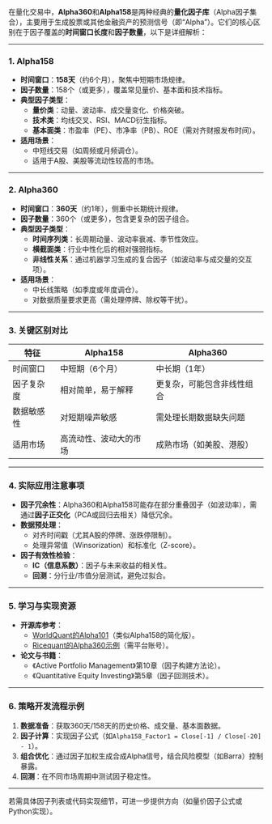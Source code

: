 在量化交易中，**Alpha360**和**Alpha158**是两种经典的**量化因子库**（Alpha因子集合），主要用于生成股票或其他金融资产的预测信号（即“Alpha”）。它们的核心区别在于因子覆盖的**时间窗口长度**和**因子数量**，以下是详细解析：

---

### **1. Alpha158**

- **时间窗口**：**158天**（约6个月），聚焦中短期市场规律。
- **因子数量**：158个（或更多），覆盖常见量价、基本面和技术指标。
- **典型因子类型**：
    - **量价类**：动量、波动率、成交量变化、价格突破。
    - **技术类**：均线交叉、RSI、MACD衍生指标。
    - **基本面类**：市盈率（PE）、市净率（PB）、ROE（需对齐财报发布时间）。
- **适用场景**：
    - 中短线交易（如周频或月频调仓）。
    - 适用于A股、美股等流动性较高的市场。

---

### **2. Alpha360**

- **时间窗口**：**360天**（约1年），侧重中长期统计规律。
- **因子数量**：360个（或更多），包含更复杂的因子组合。
- **典型因子类型**：
    - **时间序列类**：长周期动量、波动率衰减、季节性效应。
    - **横截面类**：行业中性化后的相对强弱指标。
    - **非线性关系**：通过机器学习生成的复合因子（如波动率与成交量的交互项）。
- **适用场景**：
    - 中长线策略（如季度或年度调仓）。
    - 对数据质量要求更高（需处理停牌、除权等干扰）。

---

### **3. 关键区别对比**

|**特征**|**Alpha158**|**Alpha360**|
|---|---|---|
|时间窗口|中短期（6个月）|中长期（1年）|
|因子复杂度|相对简单，易于解释|更复杂，可能包含非线性组合|
|数据敏感性|对短期噪声敏感|需处理长期数据缺失问题|
|适用市场|高流动性、波动大的市场|成熟市场（如美股、港股）|

---

### **4. 实际应用注意事项**

- **因子冗余性**：Alpha360和Alpha158可能存在部分重叠因子（如波动率），需通过**因子正交化**（PCA或回归去相关）降低冗余。
- **数据预处理**：
    - 对齐时间戳（尤其A股的停牌、涨跌停限制）。
    - 处理异常值（Winsorization）和标准化（Z-score）。
- **因子有效性检验**：
    - **IC（信息系数）**：因子与未来收益的相关性。
    - **回测**：分行业/市值分层测试，避免过拟合。

---

### **5. 学习与实现资源**

- **开源库参考**：
    - [WorldQuant的Alpha101](https://github.com/WorldQuant-Research/Alphas-Py)（类似Alpha158的简化版）。
    - [Ricequant的Alpha360示例](https://www.ricequant.com/doc/rqalpha-plus/alpha-factors/)（需平台账号）。
- **论文与书籍**：
    - 《Active Portfolio Management》第10章（因子构建方法论）。
    - 《Quantitative Equity Investing》第5章（因子回测技术）。

---

### **6. 策略开发流程示例**

1. **数据准备**：获取360天/158天的历史价格、成交量、基本面数据。
2. **因子计算**：实现因子公式（如`Alpha158_Factor1 = Close[-1] / Close[-20] - 1`）。
3. **组合优化**：通过因子加权生成合成Alpha信号，结合风险模型（如Barra）控制暴露。
4. **回测**：在不同市场周期中测试因子稳定性。

---

若需具体因子列表或代码实现细节，可进一步提供方向（如量价因子公式或Python实现）。